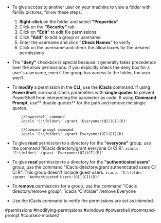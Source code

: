-   To give access to another user on your machine to view a folder with family pictures, follow these steps:
    
    1.  **Right-click** on the folder and select **"Properties**"
    2.  Click on the **"Security"** tab
    3.  Click on **"Edit"** to edit file permissions
    4.  Click **"Add"** to add a group or username
    5.  Enter the username and click **"Check Names"** to verify
    6.  Click on the username and check the allow boxes for the desired permissions
-   The **"deny"** checkbox is special because it generally takes precedence over the allow permissions. If you explicitly check the deny box for a user's username, even if the group has access to the folder, the user won't.
    
-   To **modify** a permission in the **CLI,** use the **iCacls** command. If using **PowerShell**, surround iCacls parameters with **single quotes** to prevent PowerShell from interpreting the parameter as code. If using **Command Prompt**, use** double quotes** for the path and remove the single quotes.
	```
		//Powershell command
		icacls 'C:\folder\' /grant 'Everyone:(OI)(CI)(R)'

		//Command prompt command
		icacls "C:\folder\" /grant Everyone:(OI)(CI)(R)
	```

-   To give **read** permission to a directory for the **"everyone"** group, use the command "iCacls directory/grant everyone OI CI R".
	`icacls 'C:\folder\' /grant 'Everyone:(OI)(CI)(R)'`
    
-   To give **read** permission to a directory for the **"authenticated users"** group, use the command "iCacls directory/grant authenticated users OI CI R". This group doesn't include guest users.
    `icacls 'C:\folder' /grant 'Authenticated Users:(OI)(CI)(R)'`
    
-   To **remove** permissions for a group, use the command "iCacls directory/remove group".
       `icacls 'C:\folder' /remove Everyone
-   Use the iCacls command to verify the permissions are set as intended.

#permissions #modifying-permissions #windows #powershell #command-prompt #course3-module2 